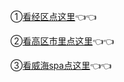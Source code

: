 <p style="text-align: left;">①<a href="http://theyiqilai.com/?t/13.html" target="_self" title="">看经区点这里</a>👈👈</p><p style="text-align: left;">②<a href="http://theyiqilai.com/?t/15.html" target="_self" title="">看高区市里点这里</a>👈👈</p><p style="text-align: left;">③<a href="http://theyiqilai.com/?t/19.html" target="_self" title="">看威海spa点这里</a>👈👈</p><p><br></p>
